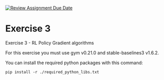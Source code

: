 [![Review Assignment Due Date](https://classroom.github.com/assets/deadline-readme-button-22041afd0340ce965d47ae6ef1cefeee28c7c493a6346c4f15d667ab976d596c.svg)](https://classroom.github.com/a/8DzvMbmT)
# Exercise 3
Exercise 3 - RL Policy Gradient algorithms

For this exercise you must use gym v0.21.0 and stable-baselines3 v1.6.2.

You can install the required python packages with this command:
```
pip install -r ./required_python_libs.txt
```
